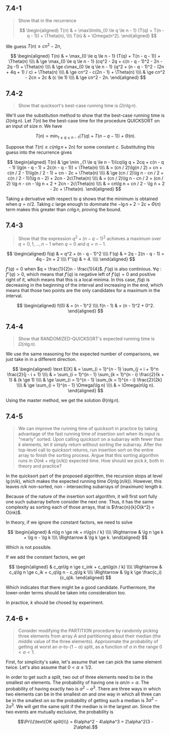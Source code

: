 ## 7.4-1

> Show that in the recurrence
>
> $$
> \begin{aligned}
> T(n) & = \max\limits_{0 \le q \le n - 1} (T(q) + T(n - q - 1)) + \Theta(n), \\\\
> T(n) & = \Omega(n^2).
> \end{aligned}
> $$

We guess $T(n) \ge cn^2 - 2n$,

$$
\begin{aligned}
T(n) & =   \max_{0 \le q \le n - 1} (T(q) + T(n - q - 1)) + \Theta(n) \\\\
     & \ge \max_{0 \le q \le n - 1} (cq^2 - 2q + c(n - q - 1)^2 - 2n - 2q -1) + \Theta(n) \\\\
     & \ge c\max_{0 \le q \le n - 1} (q^2 + (n - q - 1)^2 - (2n + 4q + 1) / c) + \Theta(n) \\\\
     & \ge cn^2 - c(2n - 1) + \Theta(n) \\\\
     & \ge cn^2 - 2cn + 2c & (c \le 1) \\\\
     & \ge cn^2 - 2n.
\end{aligned}
$$

## 7.4-2

> Show that quicksort's best-case running time is $\Omega(n\lg n)$.

We'll use the substitution method to show that the best-case running time is $\Omega(n\lg n)$. Let $T(n)$ be the best-case time for the procedure $\text{QUICKSORT}$ on an input of size $n$. We have

$$T(n) = \min _{1 \le q \le n - 1} (T(q) + T(n - q - 1)) + \Theta(n).$$

Suppose that $T(n) \ge c(n\lg n + 2n)$ for some constant $c$. Substituting this guess into the recurrence gives

$$
\begin{aligned} 
T(n) & \ge \min _{1 \le q \le n - 1}(cq\lg q + 2cq + c(n - q - 1) \lg(n - q - 1) + 2c(n - q - 1)) + \Theta(n) \\\\ 
     & =   (cn / 2)\lg(n / 2) + cn + c(n / 2 - 1)\lg(n / 2 - 1) + cn - 2c + \Theta(n) \\\\
     & \ge (cn / 2)\lg n - cn / 2 + c(n / 2 - 1)(\lg n - 2) + 2cn - 2c\Theta(n) \\\\
     & =   (cn / 2)\lg n - cn / 2 + (cn / 2) \lg n - cn - \lg n + 2 + 2cn - 2c\Theta(n) \\\\
     & =   cn\lg n + cn / 2 - \lg n + 2 - 2c + \Theta(n).
\end{aligned}
$$

Taking a derivative with respect to $q$ shows that the minimum is obtained when $q = n / 2$. Taking $c$ large enough to dominate the $−\lg n + 2 − 2c + \Theta(n)$ term makes this greater than $cn\lg n$, proving the bound.

## 7.4-3

> Show that the expression $q^2 + (n - q - 1)^2$ achieves a maximum over $q = 0, 1, \ldots, n - 1$ when $q = 0$ and $q = n - 1$.

$$
\begin{aligned}
  f(q) & = q^2 + (n - q - 1)^2 \\\\
 f'(q) & = 2q - 2(n - q - 1) = 4q - 2n + 2 \\\\
f''(q) & = 4. \\\\
\end{aligned}
$$

$f'(q) = 0$ when $q = \frac{1}{2}n - \frac{1}{4}$. $f'(q)$ is also continious. $\forall q: f''(q) > 0$, which means that $f'(q)$ is negative left of $f'(q) = 0$ and positive right of it, which means that this is a local minima. In this case, $f(q)$ is decreasing in the beginning of the interval and increasing in the end, which means that those two points are the only candidates for a maximum in the interval.

$$
\begin{aligned}
    f(0) & = (n - 1)^2 \\\\
f(n - 1) & = (n - 1)^2 + 0^2.
\end{aligned}
$$

## 7.4-4

> Show that $\text{RANDOMIZED-QUICKSORT}$'s expected running time is $\Omega(n\lg n)$.

We use the same reasoning for the expected number of comparisons, we just take in in a different direction.

$$
\begin{aligned}
\text E[X]
    & =   \sum_{i = 1}^{n - 1} \sum_{j = i + 1}^n \frac{2}{j - i + 1} \\\\
    & =   \sum_{i = 1}^{n - 1} \sum_{k = 1}^{n - i} \frac{2}{k + 1} & (k \ge 1) \\\\
    & \ge \sum_{i = 1}^{n - 1} \sum_{k = 1}^{n - i} \frac{2}{2k} \\\\
    & \ge \sum_{i = 1}^{n - 1} \Omega(\lg n) \\\\
    & =   \Omega(n\lg n).
\end{aligned}
$$

Using the master method, we get the solution $\Theta(n\lg n)$.

## 7.4-5

> We can improve the running time of quicksort in practice by taking advantage of the fast running time of insertion sort when its input is "nearly" sorted. Upon calling quicksort on a subarray with fewer than $k$ elements, let it simply return without sorting the subarray. After the top-level call to quicksort returns, run insertion sort on the entire array to finish the sorting process. Argue that this sorting algorithm runs in $O(nk + n\lg(n / k))$ expected time. How should we pick $k$, both in theory and practice?

In the quicksort part of the proposed algorithm, the recursion stops at level $\lg(n / k)$, which makes the expected running time $O(n\lg(n / k))$. However, this leaves $n / k$ non-sorted, non - intersecting subarrays of (maximum) length $k$.

Because of the nature of the insertion sort algorithm, it will first sort fully one such subarray before consider the next one. Thus, it has the same complexity as sorting each of those arrays, that is $\frac{n}{k}O(k^2) = O(nk)$.

In theory, if we ignore the constant factors, we need to solve

$$
\begin{aligned}
            & n\lg n \ge nk + n\lg{n / k} \\\\
\Rightarrow & \lg n \ge k + \lg n - \lg k \\\\
\Rightarrow & \lg k \ge k.
\end{aligned}
$$

Which is not possible.

If we add the constant factors, we get

$$
\begin{aligned}
            & c_qn\lg n \ge c_ink + c_qn\lg(n / k) \\\\
\Rightarrow & c_q\lg n \ge c_ik + c_q\lg n - c_q\lg k \\\\
\Rightarrow & \lg k \ge \frac{c_i}{c_q}k.
\end{aligned}
$$

Which indicates that there might be a good candidate. Furthermore, the lower-order terms should be taken into consideration too.

In practice, $k$ should be chosed by experiment.

## 7.4-6 $\star$

> Consider modifying the $\text{PARTITION}$ procedure by randomly picking three elements from array $A$ and partitioning about their median (the middle value of the three elements). Approximate the probability of getting at worst an $\alpha$-to-$(1 - \alpha)$ split, as a function of $\alpha$ in the range $0 < \alpha < 1$.

First, for simplicity's sake, let's assume that we can pick the same element twice. Let's also assume that $0 < \alpha \le 1 / 2$.

In order to get such a split, two out of three elements need to be in the smallest $\alpha n$ elements. The probability of having one is $\alpha n / n = \alpha$. The probability of having exactly two is $\alpha^2 - \alpha^3$. There are three ways in which two elements can be in the smallest $\alpha n$ and one way in which all three can be in the smallest $\alpha n$ so the probability of getting such a median is $3\alpha^2 - 2\alpha^3$. We will get the same split if the median is in the largest $\alpha n$. Since the two events are mutually exclusive, the probability is

$$\Pr\\{\text{OK split}\\} = 6\alpha^2 - 4\alpha^3 = 2\alpha^2(3 - 2\alpha).$$
